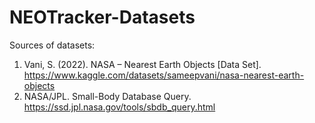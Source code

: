 # NEOTracker-Datasets
Sources of datasets:
1. Vani, S. (2022). NASA – Nearest Earth Objects [Data Set]. https://www.kaggle.com/datasets/sameepvani/nasa-nearest-earth-objects
2. NASA/JPL. Small-Body Database Query. https://ssd.jpl.nasa.gov/tools/sbdb_query.html
